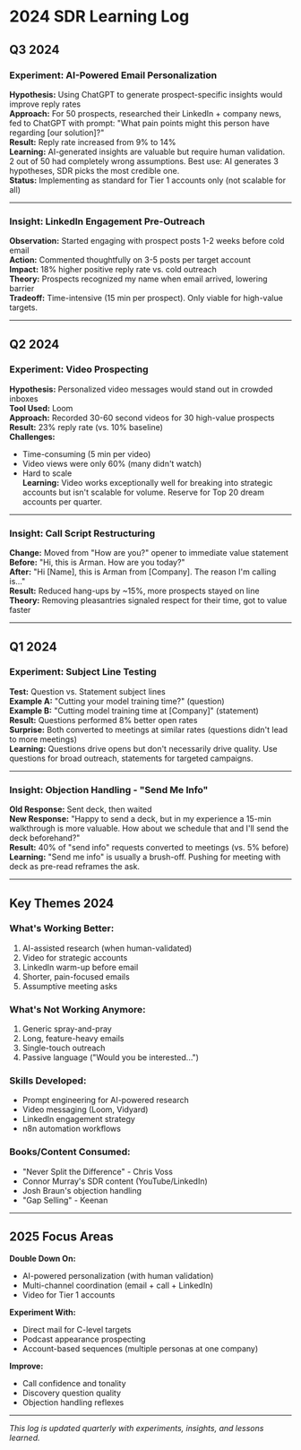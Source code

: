 # 2024 SDR Learning Log

## Q3 2024

### Experiment: AI-Powered Email Personalization
**Hypothesis:** Using ChatGPT to generate prospect-specific insights would improve reply rates  
**Approach:** For 50 prospects, researched their LinkedIn + company news, fed to ChatGPT with prompt: "What pain points might this person have regarding [our solution]?"  
**Result:** Reply rate increased from 9% to 14%  
**Learning:** AI-generated insights are valuable but require human validation. 2 out of 50 had completely wrong assumptions. Best use: AI generates 3 hypotheses, SDR picks the most credible one.  
**Status:** Implementing as standard for Tier 1 accounts only (not scalable for all)

---

### Insight: LinkedIn Engagement Pre-Outreach
**Observation:** Started engaging with prospect posts 1-2 weeks before cold email  
**Action:** Commented thoughtfully on 3-5 posts per target account  
**Impact:** 18% higher positive reply rate vs. cold outreach  
**Theory:** Prospects recognized my name when email arrived, lowering barrier  
**Tradeoff:** Time-intensive (15 min per prospect). Only viable for high-value targets.

---

## Q2 2024

### Experiment: Video Prospecting
**Hypothesis:** Personalized video messages would stand out in crowded inboxes  
**Tool Used:** Loom  
**Approach:** Recorded 30-60 second videos for 30 high-value prospects  
**Result:** 23% reply rate (vs. 10% baseline)  
**Challenges:**  
- Time-consuming (5 min per video)  
- Video views were only 60% (many didn't watch)  
- Hard to scale  
**Learning:** Video works exceptionally well for breaking into strategic accounts but isn't scalable for volume. Reserve for Top 20 dream accounts per quarter.

---

### Insight: Call Script Restructuring
**Change:** Moved from "How are you?" opener to immediate value statement  
**Before:** "Hi, this is Arman. How are you today?"  
**After:** "Hi [Name], this is Arman from [Company]. The reason I'm calling is..."  
**Result:** Reduced hang-ups by ~15%, more prospects stayed on line  
**Theory:** Removing pleasantries signaled respect for their time, got to value faster

---

## Q1 2024

### Experiment: Subject Line Testing
**Test:** Question vs. Statement subject lines  
**Example A:** "Cutting your model training time?" (question)  
**Example B:** "Cutting model training time at [Company]" (statement)  
**Result:** Questions performed 8% better open rates  
**Surprise:** Both converted to meetings at similar rates (questions didn't lead to more meetings)  
**Learning:** Questions drive opens but don't necessarily drive quality. Use questions for broad outreach, statements for targeted campaigns.

---

### Insight: Objection Handling - "Send Me Info"
**Old Response:** Sent deck, then waited  
**New Response:** "Happy to send a deck, but in my experience a 15-min walkthrough is more valuable. How about we schedule that and I'll send the deck beforehand?"  
**Result:** 40% of "send info" requests converted to meetings (vs. 5% before)  
**Learning:** "Send me info" is usually a brush-off. Pushing for meeting with deck as pre-read reframes the ask.

---

## Key Themes 2024

### What's Working Better:
1. AI-assisted research (when human-validated)
2. Video for strategic accounts
3. LinkedIn warm-up before email
4. Shorter, pain-focused emails
5. Assumptive meeting asks

### What's Not Working Anymore:
1. Generic spray-and-pray
2. Long, feature-heavy emails
3. Single-touch outreach
4. Passive language ("Would you be interested...")

### Skills Developed:
- Prompt engineering for AI-powered research
- Video messaging (Loom, Vidyard)
- LinkedIn engagement strategy
- n8n automation workflows

### Books/Content Consumed:
- "Never Split the Difference" - Chris Voss
- Connor Murray's SDR content (YouTube/LinkedIn)
- Josh Braun's objection handling
- "Gap Selling" - Keenan

---

## 2025 Focus Areas

**Double Down On:**
- AI-powered personalization (with human validation)
- Multi-channel coordination (email + call + LinkedIn)
- Video for Tier 1 accounts

**Experiment With:**
- Direct mail for C-level targets
- Podcast appearance prospecting
- Account-based sequences (multiple personas at one company)

**Improve:**
- Call confidence and tonality
- Discovery question quality
- Objection handling reflexes

---

*This log is updated quarterly with experiments, insights, and lessons learned.*